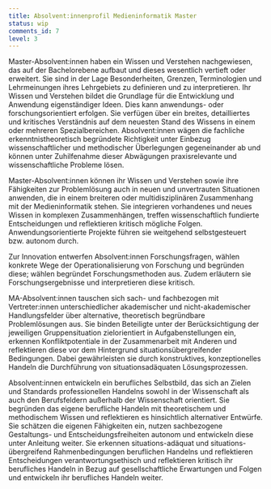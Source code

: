 ```yaml
---
title: Absolvent:innenprofil Medieninformatik Master
status: wip
comments_id: 7
level: 3
---
```


Master-Absolvent\:innen haben ein Wissen und Verstehen nachgewiesen, das auf der Bachelorebene aufbaut und dieses wesentlich vertieft oder erweitert. Sie sind in der Lage Besonderheiten, Grenzen, Terminologien und Lehrmeinungen ihres Lehrgebiets zu definieren und zu interpretieren. Ihr Wissen und Verstehen bildet die Grundlage für die Entwicklung und Anwendung eigenständiger Ideen. Dies kann anwendungs- oder forschungsorientiert erfolgen. Sie verfügen über ein breites, detailliertes und kritisches Verständnis auf dem neuesten Stand des Wissens in einem oder mehreren Spezialbereichen. Absolvent\:innen wägen die fachliche erkenntnistheoretisch begründete Richtigkeit unter Einbezug wissenschaftlicher und methodischer Überlegungen gegeneinander ab und können unter Zuhilfenahme dieser Abwägungen praxisrelevante und wissenschaftliche Probleme lösen.

Master-Absolvent\:innen können ihr Wissen und Verstehen sowie ihre Fähigkeiten zur Problemlösung auch in neuen und unvertrauten Situationen anwenden, die in einem breiteren oder multidisziplinären Zusammenhang mit der Medieninformatik stehen. Sie integrieren vorhandenes und neues Wissen in komplexen Zusammenhängen, treffen wissenschaftlich fundierte Entscheidungen und reflektieren kritisch mögliche Folgen. Anwendungsorientierte Projekte führen sie weitgehend selbstgesteuert bzw. autonom durch.

Zur Innovation entwerfen Absolvent\:innen Forschungsfragen, wählen konkrete Wege der Operationalisierung von Forschung und begründen diese; wählen begründet Forschungsmethoden aus. Zudem erläutern sie Forschungsergebnisse und interpretieren diese kritisch.

MA-Absolvent\:innen tauschen sich sach- und fachbezogen mit Vertreter\:innen unterschiedlicher akademischer und nicht-akademischer Handlungsfelder über alternative, theoretisch begründbare Problemlösungen aus. Sie binden Beteiligte unter der Berücksichtigung der jeweiligen Gruppensituation zielorientiert in Aufgabenstellungen ein, erkennen Konfliktpotentiale in der Zusammenarbeit mit Anderen und reflektieren diese vor dem Hintergrund situationsübergreifender Bedingungen. Dabei gewährleisten sie durch konstruktives, konzeptionelles Handeln die Durchführung von situationsadäquaten Lösungsprozessen.

Absolvent\:innen entwickeln ein berufliches Selbstbild, das sich an Zielen und Standards professionellen Handelns sowohl in der Wissenschaft als auch den Berufsfeldern außerhalb der Wissenschaft orientiert. Sie begründen das eigene berufliche Handeln mit theoretischem und methodischem Wissen und reflektieren es hinsichtlich alternativer Entwürfe. Sie schätzen die eigenen Fähigkeiten ein, nutzen sachbezogene Gestaltungs- und Entscheidungsfreiheiten autonom und entwickeln diese unter Anleitung weiter. Sie erkennen situations-adäquat und situations-übergreifend Rahmenbedingungen beruflichen Handelns und reflektieren Entscheidungen verantwortungsethisch und reflektieren kritisch ihr berufliches Handeln in Bezug auf gesellschaftliche Erwartungen und Folgen und entwickeln ihr berufliches Handeln weiter.